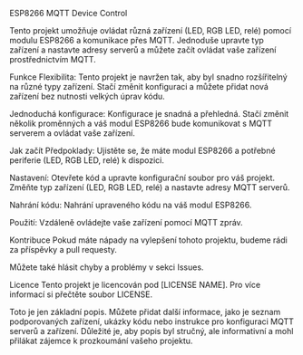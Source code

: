 ESP8266 MQTT Device Control

Tento projekt umožňuje ovládat různá zařízení (LED, RGB LED, relé) pomocí modulu ESP8266 a komunikace přes MQTT. Jednoduše upravte typ zařízení a nastavte adresy serverů a můžete začít ovládat vaše zařízení prostřednictvím MQTT.

Funkce
Flexibilita: Tento projekt je navržen tak, aby byl snadno rozšířitelný na různé typy zařízení. Stačí změnit konfiguraci a můžete přidat nová zařízení bez nutnosti velkých úprav kódu.

Jednoduchá konfigurace: Konfigurace je snadná a přehledná. Stačí změnit několik proměnných a váš modul ESP8266 bude komunikovat s MQTT serverem a ovládat vaše zařízení.

Jak začít
Předpoklady: Ujistěte se, že máte modul ESP8266 a potřebné periferie (LED, RGB LED, relé) k dispozici.

Nastavení: Otevřete kód a upravte konfigurační soubor pro váš projekt. Změňte typ zařízení (LED, RGB LED, relé) a nastavte adresy MQTT serverů.

Nahrání kódu: Nahrání upraveného kódu na váš modul ESP8266.

Použití: Vzdáleně ovládejte vaše zařízení pomocí MQTT zpráv.

Kontribuce
Pokud máte nápady na vylepšení tohoto projektu, budeme rádi za příspěvky a pull requesty.

Můžete také hlásit chyby a problémy v sekci Issues.

Licence
Tento projekt je licencován pod [LICENSE NAME]. Pro více informací si přečtěte soubor LICENSE.

Toto je jen základní popis. Můžete přidat další informace, jako je seznam podporovaných zařízení, ukázky kódu nebo instrukce pro konfiguraci MQTT serverů a zařízení. Důležité je, aby popis byl stručný, ale informativní a mohl přilákat zájemce k prozkoumání vašeho projektu.

